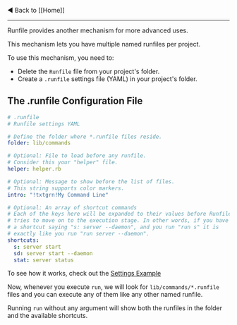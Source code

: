 ◄ Back to [[Home]]

-----

Runfile provides another mechanism for more advanced uses.

This mechanism lets you have multiple named runfiles per project.

To use this mechanism, you need to:

- Delete the `Runfile` file from your project's folder.
- Create a `.runfile` settings file (YAML) in your project's folder.

The .runfile Configuration File
--------------------------------------------------

```yaml
# .runfile
# Runfile settings YAML 

# Define the folder where *.runfile files reside.
folder: lib/commands

# Optional: File to load before any runfile.
# Consider this your "helper" file.
helper: helper.rb

# Optional: Message to show before the list of files.
# This string supports color markers.
intro: "!txtgrn!My Command Line"

# Optional: An array of shortcut commands
# Each of the keys here will be expanded to their values before Runfile
# tries to move on to the execution stage. In other words, if you have
# a shortcut saying "s: server --daemon", and you run "run s" it is
# exactly like you run "run server --daemon".
shortcuts:
  s: server start
  sd: server start --daemon
  stat: server status
```

To see how it works, check out the [Settings Example][1]

Now, whenever you execute `run`, we will look for `lib/commands/*.runfile`
files and you can execute any of them like any other named runfile.

Running `run` without any argument will show both the runfiles in the folder
and the available shortcuts.


[1]: https://github.com/DannyBen/runfile/tree/master/examples/s_settings